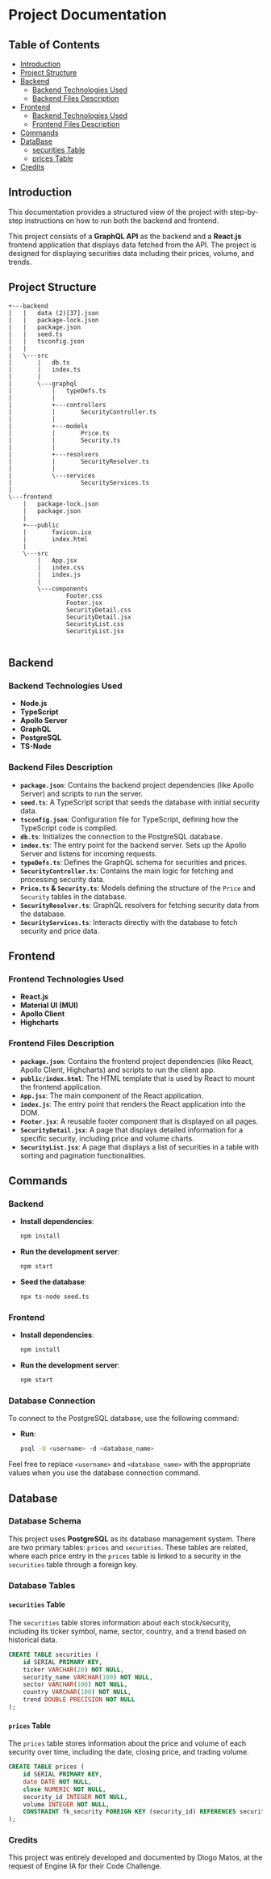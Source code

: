 # Project Documentation

## Table of Contents
- [Introduction](#introduction)
- [Project Structure](#project-structure)
- [Backend](#backend)
  - [Backend Technologies Used](#backend-technologies-used)
  - [Backend Files Description](#backend-files-description)
- [Frontend](#frontend)
  - [Backend Technologies Used](#backend-technologies-used)
  - [Frontend Files Description](#frontend-files-description)
- [Commands](#commands)
- [DataBase](#database)
  - [securities Table](#securities-table)
  - [prices Table](#prices-table)
- [Credits](#credits)


## Introduction

This documentation provides a structured view of the project with step-by-step instructions on how to run both the backend and frontend.

This project consists of a **GraphQL API** as the backend and a **React.js** frontend application that displays data fetched from the API. The project is designed for displaying securities data including their prices, volume, and trends.




## Project Structure

```
+---backend
|   |   data (2)[37].json
|   |   package-lock.json
|   |   package.json
|   |   seed.ts
|   |   tsconfig.json
|   |   
|   \---src
|       |   db.ts
|       |   index.ts
|       |   
|       \---graphql
|           |   typeDefs.ts
|           |   
|           +---controllers
|           |       SecurityController.ts
|           |       
|           +---models
|           |       Price.ts
|           |       Security.ts
|           |       
|           +---resolvers
|           |       SecurityResolver.ts
|           |       
|           \---services
|                   SecurityServices.ts
|                   
\---frontend
    |   package-lock.json
    |   package.json
    |   
    +---public
    |       favicon.ico
    |       index.html
    |       
    \---src
        |   App.jsx
        |   index.css
        |   index.js
        |   
        \---components
                Footer.css
                Footer.jsx
                SecurityDetail.css
                SecurityDetail.jsx
                SecurityList.css
                SecurityList.jsx
                
```


## Backend

### Backend Technologies Used
- **Node.js**
- **TypeScript**
- **Apollo Server**
- **GraphQL**
- **PostgreSQL**
- **TS-Node**

### Backend Files Description

- **`package.json`**: Contains the backend project dependencies (like Apollo Server) and scripts to run the server.
- **`seed.ts`**: A TypeScript script that seeds the database with initial security data.
- **`tsconfig.json`**: Configuration file for TypeScript, defining how the TypeScript code is compiled.
- **`db.ts`**: Initializes the connection to the PostgreSQL database.
- **`index.ts`**: The entry point for the backend server. Sets up the Apollo Server and listens for incoming requests.
- **`typeDefs.ts`**: Defines the GraphQL schema for securities and prices.
- **`SecurityController.ts`**: Contains the main logic for fetching and processing security data.
- **`Price.ts` & `Security.ts`**: Models defining the structure of the `Price` and `Security` tables in the database.
- **`SecurityResolver.ts`**: GraphQL resolvers for fetching security data from the database.
- **`SecurityServices.ts`**: Interacts directly with the database to fetch security and price data.


## Frontend

### Frontend Technologies Used
- **React.js**
- **Material UI (MUI)**
- **Apollo Client**
- **Highcharts**

### Frontend Files Description

- **`package.json`**: Contains the frontend project dependencies (like React, Apollo Client, Highcharts) and scripts to run the client app.
- **`public/index.html`**: The HTML template that is used by React to mount the frontend application.
- **`App.jsx`**: The main component of the React application.
- **`index.js`**: The entry point that renders the React application into the DOM.
- **`Footer.jsx`**: A reusable footer component that is displayed on all pages.
- **`SecurityDetail.jsx`**: A page that displays detailed information for a specific security, including price and volume charts.
- **`SecurityList.jsx`**: A page that displays a list of securities in a table with sorting and pagination functionalities.


## Commands

### Backend

- **Install dependencies**:
    ```bash
    npm install
    ```

- **Run the development server**:
    ```bash
    npm start
    ```

- **Seed the database**:
    ```bash
    npx ts-node seed.ts
    ```

### Frontend

- **Install dependencies**:
    ```bash
    npm install
    ```

- **Run the development server**:
    ```bash
    npm start
    ```

### Database Connection
To connect to the PostgreSQL database, use the following command:

- **Run**:
    ```bash
    psql -U <username> -d <database_name>
    ```

Feel free to replace `<username>` and `<database_name>` with the appropriate values when you use the database connection command.


## Database

### Database Schema
This project uses **PostgreSQL** as its database management system. There are two primary tables: `prices` and `securities`. These tables are related, where each price entry in the `prices` table is linked to a security in the `securities` table through a foreign key.

### Database Tables

#### `securities` Table
The `securities` table stores information about each stock/security, including its ticker symbol, name, sector, country, and a trend based on historical data.

```sql
CREATE TABLE securities (
    id SERIAL PRIMARY KEY,
    ticker VARCHAR(20) NOT NULL,
    security_name VARCHAR(100) NOT NULL,
    sector VARCHAR(100) NOT NULL,
    country VARCHAR(100) NOT NULL,
    trend DOUBLE PRECISION NOT NULL
);
```
#### `prices` Table
The `prices` table stores information about the price and volume of each security over time, including the date, closing price, and trading volume.


```sql
CREATE TABLE prices (
    id SERIAL PRIMARY KEY,
    date DATE NOT NULL,
    close NUMERIC NOT NULL,
    security_id INTEGER NOT NULL,
    volume INTEGER NOT NULL,
    CONSTRAINT fk_security FOREIGN KEY (security_id) REFERENCES securities (id) ON DELETE CASCADE
);

```


### Credits
This project was entirely developed and documented by Diogo Matos, at the request of Engine IA for their Code Challenge.













